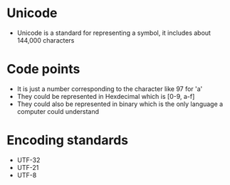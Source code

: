 # Unicode
- Unicode is a standard for representing a symbol, it includes about 144,000 characters

# Code points
- It is just a number corresponding to the character like 97 for 'a'
- They could be represented in Hexdecimal which is [0-9, a-f]
- They could also be represented in binary which is the only language a computer could understand

# Encoding standards
- UTF-32
- UTF-21
- UTF-8
